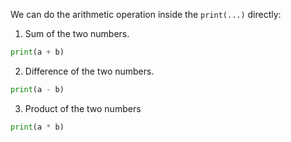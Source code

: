 We can do the arithmetic operation inside the `print(...)` directly:

1. Sum of the two numbers.

```python
print(a + b)
```

2. Difference of the two numbers.

```py
print(a - b)
```

3. Product of the two numbers

```py
print(a * b)
```
